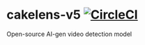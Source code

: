 # cakelens-v5 [![CircleCI](https://dl.circleci.com/status-badge/img/gh/LaunchPlatform/cakelens-v5/tree/master.svg?style=svg)](https://dl.circleci.com/status-badge/redirect/gh/LaunchPlatform/cakelens-v5/tree/master)
Open-source AI-gen video detection model
